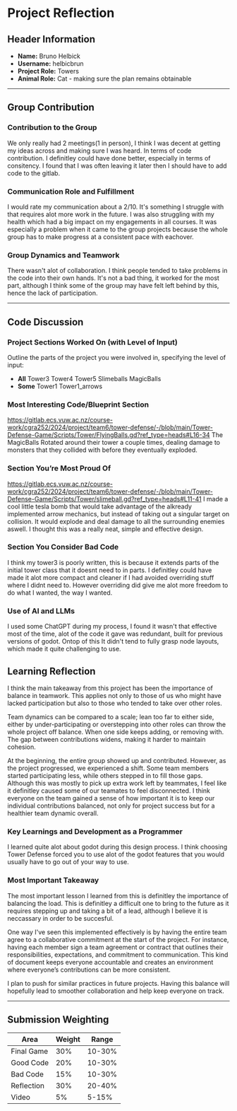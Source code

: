 # Project Reflection

## Header Information

- **Name:** Bruno Helbick
- **Username:** helbicbrun
- **Project Role:** Towers 
- **Animal Role:** Cat - making sure the plan remains obtainable 

---

## Group Contribution

### Contribution to the Group
We only really had 2 meetings(1 in person), I think I was decent at getting my ideas across and making sure I was heard. In terms of code contribution. I definitley could have done better, especially in terms of consitency. I found that I was often leaving it later then I should have to add code to the gitlab. 

### Communication Role and Fulfillment
I would rate my communication about a 2/10. It's something I struggle with that requires alot more work in the future. I was also struggling with my health which had a big impact on my engagements in all courses. It was especially a problem when it came to the group projects because the whole group has to make progress at a consistent pace with eachover.

### Group Dynamics and Teamwork
There wasn't alot of collaboration. I think people tended to take problems in the code into their own hands. It's not a bad thing, it worked for the most part, although I think some of the group may have felt left behind by this, hence the lack of participation. 

---

## Code Discussion

### Project Sections Worked On (with Level of Input)
Outline the parts of the project you were involved in, specifying the level of input:

- **All**
Tower3
Tower4
Tower5
Slimeballs
MagicBalls
- **Some**
Tower1
Tower1_arrows

### Most Interesting Code/Blueprint Section
https://gitlab.ecs.vuw.ac.nz/course-work/cgra252/2024/project/team6/tower-defense/-/blob/main/Tower-Defense-Game/Scripts/Tower/FlyingBalls.gd?ref_type=heads#L16-34
The MagicBalls Rotated around their tower a couple times, dealing damage to monsters that they collided with before they eventually exploded.

### Section You’re Most Proud Of
https://gitlab.ecs.vuw.ac.nz/course-work/cgra252/2024/project/team6/tower-defense/-/blob/main/Tower-Defense-Game/Scripts/Tower/slimeball.gd?ref_type=heads#L11-41
I made a cool little tesla bomb that would take advantage of the alkready implemented arrow mechanics, but instead of taking out a singular target on collision. It would explode and deal damage to all the surrounding enemies aswell. I thought this was a really neat, simple and effective design. 

### Section You Consider Bad Code
I think my tower3 is poorly written, this is because it extends parts of the initial tower class that it doesnt need to in parts. I definitley could have made it alot more compact and cleaner if I had avoided overriding stuff where I didnt need to. However overriding did give me alot more freedom to do what I wanted, the way I wanted. 

### Use of AI and LLMs
I used some ChatGPT during my process, I found it wasn't that effective most of the time, alot of the code it gave was redundant, built for previous versions of godot. Ontop of this It didn't tend to fully grasp node layouts, which made it quite challenging to use.

## Learning Reflection
I think the main takeaway from this project has been the importance of balance in teamwork. This applies not only to those of us who might have lacked participation but also to those who tended to take over other roles. 

Team dynamics can be compared to a scale; lean too far to either side, either by under-participating or overstepping into other roles can throw the whole project off balance. When one side keeps adding, or removing with. The gap between contributions widens, making it harder to maintain cohesion.

At the beginning, the entire group showed up and contributed. However, as the project progressed, we experienced a shift. Some team members started participating less, while others stepped in to fill those gaps. Although this was mostly to pick up extra work left by teammates, I feel like it definitley caused some of our teamates to feel disconnected. I think everyone on the team gained a sense of how important it is to keep our individual contributions balanced, not only for project success but for a healthier team dynamic overall.


### Key Learnings and Development as a Programmer
I learned quite alot about godot during this design process. I think choosing Tower Defense forced you to use alot of the godot features that you would usually have to go out of your way to use. 

### Most Important Takeaway
The most important lesson I learned from this is definitley the importance of balancing the load. This is definitley a difficult one to bring to the future as it requires stepping up and taking a bit of a lead, although I believe it is neccassary in order to be succesful. 

One way I've seen this implemented effectively is by having the entire team agree to a collaborative commitment at the start of the project. For instance, having each member sign a team agreement or contract that outlines their responsibilities, expectations, and commitment to communication. This kind of document keeps everyone accountable and creates an environment where everyone’s contributions can be more consistent. 

I plan to push for similar practices in future projects. Having this balance will hopefully lead to smoother collaboration and help keep everyone on track.

---

## Submission Weighting

| Area         | Weight | Range      |
|--------------|--------|------------|
| Final Game   | 30%    | 10-30%     |
| Good Code    | 20%    | 10-30%     |
| Bad Code     | 15%    | 10-30%     |
| Reflection   | 30%    | 20-40%     |
| Video        | 5%     | 5-15%      |
